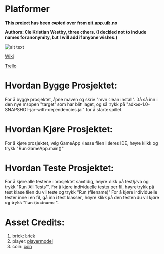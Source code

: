 # Platformer

**This project has been copied over from git.app.uib.no**

**Authors: Ole Kristian Westby, three others. (I decided not to include names for anonymity, but I will add if anyone wishes.)**

![alt text](https://i.ibb.co/FbzCnL3/Game-Cover.jpg)

[Wiki](https://git.app.uib.no/adkos/platformer/-/wikis/1.-Getting-Started)

[Trello](https://trello.com/invite/b/8x4Wp7V0/715ecd215033a91d0acbd64b702d3364/adkos-kanban)


# Hvordan Bygge Prosjektet:
For å bygge prosjektet, åpne maven og skriv "mvn clean install". Gå så inn i den nye mappen "target" som har blitt laget, og så trykk på "adkos-1.0-SNAPSHOT-jar-with-dependencies.jar" for
å starte spillet.

# Hvordan Kjøre Prosjektet:
For å kjøre prosjektet, velg GameApp klasse filen i deres IDE, høyre klikk og trykk "Run GameApp.main()"

# Hvordan Teste Prosjektet:
For å kjøre alle testene i prosjektet samtidig, høyre klikk på test/java og trykk "Run 'All Tests'".
For å kjøre individuelle tester per fil, høyre trykk på test klase filen du vil teste og trykk "Run (filename)"
For å kjøre individuelle tester inne i en fil, gå inn i test klassen, høyre klikk på den testen du vil kjøre og trykk "Run (testname)".

# Asset Credits:
1. brick: [brick](https://github.com/AlmasB/FXGL/blob/release/fxgl-samples/src/main/resources/assets/textures/brick.png)
2. player: [playermodel](https://github.com/AlmasB/FXGLGames/blob/master/Mario/src/main/resources/assets/textures/player.png)
3. coin: [coin](https://opengameart.org/content/coin-animation)